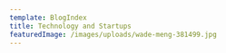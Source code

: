 ```yaml
---
template: BlogIndex
title: Technology and Startups
featuredImage: /images/uploads/wade-meng-381499.jpg
---
```

